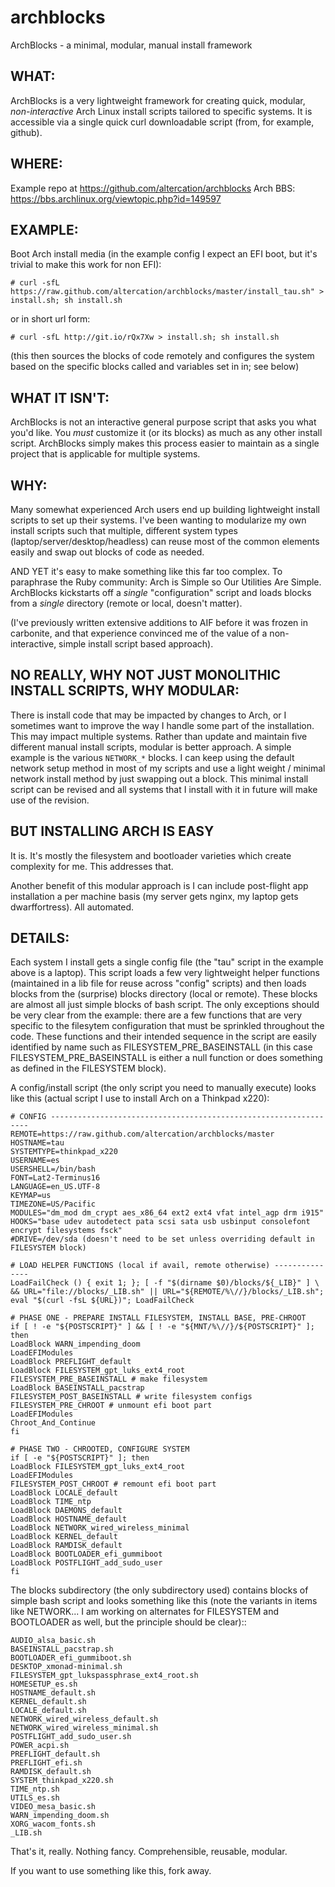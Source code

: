 archblocks
==========

ArchBlocks - a minimal, modular, manual install framework

## WHAT:

ArchBlocks is a very lightweight framework for creating quick, modular, *non-interactive* Arch Linux install scripts tailored to specific systems. It is accessible via a single quick curl downloadable script (from, for example, github).

## WHERE:

Example repo at https://github.com/altercation/archblocks
Arch BBS: https://bbs.archlinux.org/viewtopic.php?id=149597

## EXAMPLE:

Boot Arch install media (in the example config I expect an EFI boot, but it's trivial to make this work for non EFI):

    # curl -sfL https://raw.github.com/altercation/archblocks/master/install_tau.sh" > install.sh; sh install.sh

or in short url form:

    # curl -sfL http://git.io/rQx7Xw > install.sh; sh install.sh

(this then sources the blocks of code remotely and configures the system based on the specific blocks called and variables set in in; see below)

## WHAT IT ISN'T:

ArchBlocks is not an interactive general purpose script that asks you what you'd like. You *must* customize it (or its blocks) as much as any other install script. ArchBlocks simply makes this process easier to maintain as a single project that is applicable for multiple systems.

## WHY:

Many somewhat experienced Arch users end up building lightweight install scripts to set up their systems. I've been wanting to modularize my own install scripts such that multiple, different system types (laptop/server/desktop/headless) can reuse most of the common elements easily and swap out blocks of code as needed.

AND YET it's easy to make something like this far too complex. To paraphrase the Ruby community: Arch is Simple so Our Utilities Are Simple. ArchBlocks kickstarts off a *single* "configuration" script and loads blocks from a *single* directory (remote or local, doesn't matter).

(I've previously written extensive additions to AIF before it was frozen in carbonite, and that experience convinced me of the value of a non-interactive, simple install script based approach).

## NO REALLY, WHY NOT JUST MONOLITHIC INSTALL SCRIPTS, WHY MODULAR:

There is install code that may be impacted by changes to Arch, or I sometimes want to improve the way I handle some part of the installation. This may impact multiple systems. Rather than update and maintain five different manual install scripts, modular is better approach. A simple example is the various `NETWORK_*` blocks. I can keep using the default network setup method in most of my scripts and use a light weight / minimal network install method by just swapping out a block. This minimal install script can be revised and all systems that I install with it in future will make use of the revision.

## BUT INSTALLING ARCH IS EASY

It is. It's mostly the filesystem and bootloader varieties which create complexity for me. This addresses that.

Another benefit of this modular approach is I can include post-flight app installation a per machine basis (my server gets nginx, my laptop gets dwarffortress). All automated.

## DETAILS:

Each system I install gets a single config file (the "tau" script in the example above is a laptop). This script loads a few very lightweight helper functions (maintained in a lib file for reuse across "config" scripts) and then loads blocks from the (surprise) blocks directory (local or remote). These blocks are almost all just simple blocks of bash script. The only exceptions should be very clear from the example: there are a few functions that are very specific to the filesytem configuration that must be sprinkled throughout the code. These functions and their intended sequence in the script are easily identified by name such as FILESYSTEM_PRE_BASEINSTALL (in this case FILESYSTEM_PRE_BASEINSTALL is either a null function or does something as defined in the FILESYSTEM block).

A config/install script (the only script you need to manually execute) looks like this (actual script I use to install Arch on a Thinkpad x220):

    # CONFIG -----------------------------------------------------------------
    REMOTE=https://raw.github.com/altercation/archblocks/master
    HOSTNAME=tau
    SYSTEMTYPE=thinkpad_x220
    USERNAME=es
    USERSHELL=/bin/bash
    FONT=Lat2-Terminus16
    LANGUAGE=en_US.UTF-8
    KEYMAP=us
    TIMEZONE=US/Pacific
    MODULES="dm_mod dm_crypt aes_x86_64 ext2 ext4 vfat intel_agp drm i915"
    HOOKS="base udev autodetect pata scsi sata usb usbinput consolefont encrypt filesystems fsck"
    #DRIVE=/dev/sda (doesn't need to be set unless overriding default in FILESYSTEM block)
    
    # LOAD HELPER FUNCTIONS (local if avail, remote otherwise) ---------------
    LoadFailCheck () { exit 1; }; [ -f "$(dirname $0)/blocks/${_LIB}" ] \
    && URL="file://blocks/_LIB.sh" || URL="${REMOTE/%\//}/blocks/_LIB.sh";
    eval "$(curl -fsL ${URL})"; LoadFailCheck
    
    # PHASE ONE - PREPARE INSTALL FILESYSTEM, INSTALL BASE, PRE-CHROOT
    if [ ! -e "${POSTSCRIPT}" ] && [ ! -e "${MNT/%\//}/${POSTSCRIPT}" ]; then
    LoadBlock WARN_impending_doom
    LoadEFIModules
    LoadBlock PREFLIGHT_default
    LoadBlock FILESYSTEM_gpt_luks_ext4_root
    FILESYSTEM_PRE_BASEINSTALL # make filesystem
    LoadBlock BASEINSTALL_pacstrap
    FILESYSTEM_POST_BASEINSTALL # write filesystem configs
    FILESYSTEM_PRE_CHROOT # unmount efi boot part
    LoadEFIModules
    Chroot_And_Continue
    fi
    
    # PHASE TWO - CHROOTED, CONFIGURE SYSTEM
    if [ -e "${POSTSCRIPT}" ]; then
    LoadBlock FILESYSTEM_gpt_luks_ext4_root
    LoadEFIModules
    FILESYSTEM_POST_CHROOT # remount efi boot part
    LoadBlock LOCALE_default
    LoadBlock TIME_ntp
    LoadBlock DAEMONS_default
    LoadBlock HOSTNAME_default
    LoadBlock NETWORK_wired_wireless_minimal
    LoadBlock KERNEL_default
    LoadBlock RAMDISK_default
    LoadBlock BOOTLOADER_efi_gummiboot
    LoadBlock POSTFLIGHT_add_sudo_user 
    fi

The blocks subdirectory (the only subdirectory used) contains blocks of simple bash script and looks something like this (note the variants in items like NETWORK... I am working on alternates for FILESYSTEM and BOOTLOADER as well, but the principle should be clear)::

    AUDIO_alsa_basic.sh
    BASEINSTALL_pacstrap.sh
    BOOTLOADER_efi_gummiboot.sh
    DESKTOP_xmonad-minimal.sh
    FILESYSTEM_gpt_lukspassphrase_ext4_root.sh
    HOMESETUP_es.sh
    HOSTNAME_default.sh
    KERNEL_default.sh
    LOCALE_default.sh
    NETWORK_wired_wireless_default.sh
    NETWORK_wired_wireless_minimal.sh
    POSTFLIGHT_add_sudo_user.sh
    POWER_acpi.sh
    PREFLIGHT_default.sh
    PREFLIGHT_efi.sh
    RAMDISK_default.sh
    SYSTEM_thinkpad_x220.sh
    TIME_ntp.sh
    UTILS_es.sh
    VIDEO_mesa_basic.sh
    WARN_impending_doom.sh
    XORG_wacom_fonts.sh
    _LIB.sh
    
That's it, really. Nothing fancy. Comprehensible, reusable, modular.

If you want to use something like this, fork away.


